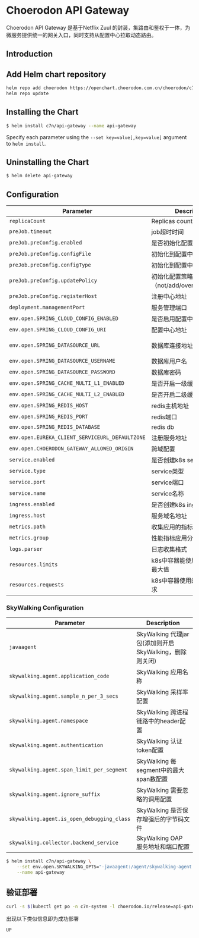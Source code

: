 # Choerodon API Gateway
Choerodon API Gateway 是基于Netflix Zuul 的封装，集路由和鉴权于一体，为微服务提供统一的网关入口，同时支持从配置中心拉取动态路由。

## Introduction

## Add Helm chart repository

``` bash    
helm repo add choerodon https://openchart.choerodon.com.cn/choerodon/c7n
helm repo update
```

## Installing the Chart

```bash
$ helm install c7n/api-gateway --name api-gateway
```

Specify each parameter using the `--set key=value[,key=value]` argument to `helm install`.

## Uninstalling the Chart

```bash
$ helm delete api-gateway
```

## Configuration

Parameter | Description	| Default
--- |  ---  |  ---  
`replicaCount` | Replicas count | `1`
`preJob.timeout` | job超时时间 | `300`
`preJob.preConfig.enabled` | 是否初始化配置 | `true`
`preJob.preConfig.configFile` | 初始化到配置中心文件名 | `application.yml`
`preJob.preConfig.configType` | 初始化到配置中心存储方式 | `k8s`
`preJob.preConfig.updatePolicy` | 初始化配置策略（not/add/override/update） | `add`
`preJob.preConfig.registerHost` | 注册中心地址 | `http://register-server:8000`
`deployment.managementPort` | 服务管理端口 | `8081`
`env.open.SPRING_CLOUD_CONFIG_ENABLED` | 是否启用配置中心 | `true`
`env.open.SPRING_CLOUD_CONFIG_URI` | 配置中心地址 | `http://register-server:8000/`
`env.open.SPRING_DATASOURCE_URL` | 数据库连接地址 | `jdbc:mysql://127.0.0.1/iam_service?useUnicode=true&characterEncoding=utf-8&useSSL=false&useInformationSchema=true&remarks=true`
`env.open.SPRING_DATASOURCE_USERNAME` | 数据库用户名 | `choerodon`
`env.open.SPRING_DATASOURCE_PASSWORD` | 数据库密码 | `password`
`env.open.SPRING_CACHE_MULTI_L1_ENABLED` | 是否开启一级缓存 | `true`
`env.open.SPRING_CACHE_MULTI_L2_ENABLED` | 是否开启二级缓存 | `false`
`env.open.SPRING_REDIS_HOST` | redis主机地址 | `localhost`
`env.open.SPRING_REDIS_PORT` | redis端口 | `6379`
`env.open.SPRING_REDIS_DATABASE` | redis db | `4`
`env.open.EUREKA_CLIENT_SERVICEURL_DEFAULTZONE` | 注册服务地址 | `http://register-server:8000/eureka/`
`env.open.CHOERODON_GATEWAY_ALLOWED_ORIGIN` | 跨域配置 | `*`
`service.enabled` | 是否创建k8s service | `false`
`service.type` |  service类型 | `ClusterIP`
`service.port` | service端口 | `8080`
`service.name` | service名称 | `api-gateway`
`ingress.enabled` | 是否创建k8s ingress | `false`
`ingress.host` | 服务域名地址 | ``
`metrics.path` | 收集应用的指标数据路径 | ``
`metrics.group` | 性能指标应用分组 | `spring-boot`
`logs.parser` | 日志收集格式 | `spring-boot`
`resources.limits` | k8s中容器能使用资源的资源最大值 | `2Gi`
`resources.requests` | k8s中容器使用的最小资源需求 | `1Gi`

### SkyWalking Configuration
Parameter | Description
--- |  --- 
`javaagent` | SkyWalking 代理jar包(添加则开启 SkyWalking，删除则关闭)
`skywalking.agent.application_code` | SkyWalking 应用名称
`skywalking.agent.sample_n_per_3_secs` | SkyWalking 采样率配置
`skywalking.agent.namespace` | SkyWalking 跨进程链路中的header配置
`skywalking.agent.authentication` | SkyWalking 认证token配置
`skywalking.agent.span_limit_per_segment` | SkyWalking 每segment中的最大span数配置
`skywalking.agent.ignore_suffix` | SkyWalking 需要忽略的调用配置
`skywalking.agent.is_open_debugging_class` | SkyWalking 是否保存增强后的字节码文件
`skywalking.collector.backend_service` | SkyWalking OAP 服务地址和端口配置

```bash
$ helm install c7n/api-gateway \
    --set env.open.SKYWALKING_OPTS="-javaagent:/agent/skywalking-agent.jar -Dskywalking.agent.application_code=api-gateway  -Dskywalking.agent.sample_n_per_3_secs=-1 -Dskywalking.collector.backend_service=oap.skywalking:11800" \
    --name api-gateway
```

## 验证部署
```bash
curl -s $(kubectl get po -n c7n-system -l choerodon.io/release=api-gateway -o jsonpath="{.items[0].status.podIP}"):8081/actuator/health | jq -r .status
```
出现以下类似信息即为成功部署

```bash
UP
```